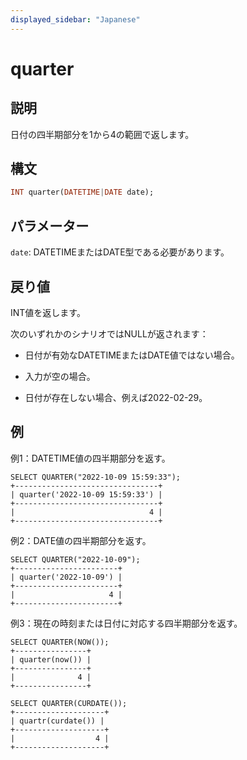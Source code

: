 ```yaml
---
displayed_sidebar: "Japanese"
---
```


# quarter

## 説明

日付の四半期部分を1から4の範囲で返します。

## 構文

```Haskell
INT quarter(DATETIME|DATE date);
```

## パラメーター

`date`: DATETIMEまたはDATE型である必要があります。

## 戻り値

INT値を返します。

次のいずれかのシナリオではNULLが返されます：

- 日付が有効なDATETIMEまたはDATE値ではない場合。

- 入力が空の場合。

- 日付が存在しない場合、例えば2022-02-29。

## 例

例1：DATETIME値の四半期部分を返す。

```Plain
SELECT QUARTER("2022-10-09 15:59:33");
+--------------------------------+
| quarter('2022-10-09 15:59:33') |
+--------------------------------+
|                              4 |
+--------------------------------+
```

例2：DATE値の四半期部分を返す。

```Plain
SELECT QUARTER("2022-10-09");
+-----------------------+
| quarter('2022-10-09') |
+-----------------------+
|                     4 |
+-----------------------+
```

例3：現在の時刻または日付に対応する四半期部分を返す。

```Plain
SELECT QUARTER(NOW());
+----------------+
| quarter(now()) |
+----------------+
|              4 |
+----------------+

SELECT QUARTER(CURDATE());
+--------------------+
| quartr(curdate()) |
+--------------------+
|                  4 |
+--------------------+
```
